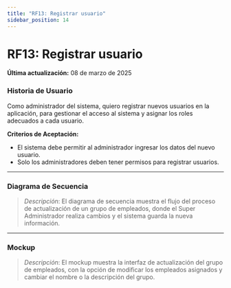 ```yaml
---
title: "RF13: Registrar usuario"  
sidebar_position: 14
---
```


# RF13: Registrar usuario

**Última actualización:** 08 de marzo de 2025

### Historia de Usuario
Como administrador del sistema, quiero registrar nuevos usuarios en la aplicación, para gestionar el acceso al sistema y asignar los roles adecuados a cada usuario.

  **Criterios de Aceptación:**
  - El sistema debe permitir al administrador ingresar los datos del nuevo usuario.
  - Solo los administradores deben tener permisos para registrar usuarios.

---

### Diagrama de Secuencia

> *Descripción*: El diagrama de secuencia muestra el flujo del proceso de actualización de un grupo de empleados, donde el Super Administrador realiza cambios y el sistema guarda la nueva información.

---

### Mockup

> *Descripción*: El mockup muestra la interfaz de actualización del grupo de empleados, con la opción de modificar los empleados asignados y cambiar el nombre o la descripción del grupo.
